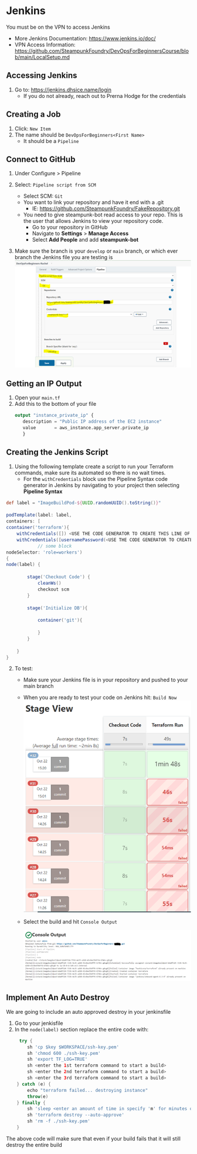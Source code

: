 # Jenkins
You must be on the VPN to access Jenkins
+ More Jenkins Documentation: https://www.jenkins.io/doc/
+ VPN Access Information: https://github.com/SteampunkFoundry/DevOpsForBeginnersCourse/blob/main/LocalSetup.md


## Accessing Jenkins


1. Go to: https://jenkins.dhsice.name/login
   + If you do not already, reach out to Prerna Hodge for the credentials

## Creating a Job

1. Click: `New Item`
2. The name should be `DevOpsForBeginners<First Name>`
   + It should be a `Pipeline`
    
## Connect to GitHub

1. Under Configure > Pipeline
2. Select: `Pipeline script from SCM`
   + Select SCM: `Git`
   + You want to link your repository and have it end with a .git
      + IE: https://github.com/SteampunkFoundry/FakeRepository.git
   + You need to give steampunk-bot read access to your repo. This is the user that allows Jenkins to view your 
     repository code. 
        - Go to your repository in GitHub
        - Navigate to **Settings** > **Manage Access**
        - Select **Add People** and add **steampunk-bot**

3. Make sure the branch is your `develop` or `main` branch, or which ever branch the Jenkins file you are testing is
   ![Configure](https://github.com/SteampunkFoundry/DevOpsForBeginnersCourse/blob/main/imgs/PipelineSetup_jenkins.PNG)

## Getting an IP Output
1. Open your ```main.tf```
2. Add this to the bottom of your file 
    ```terraform
    output "instance_private_ip" {
       description = "Public IP address of the EC2 instance"
       value       = aws_instance.app_server.private_ip
       }
    ```
## Creating the Jenkins Script

1. Using the following template create a script to run your Terraform commands, make sure its automated so there is no wait times.
   + For the `withCredentials` block use the Pipeline Syntax code generator in Jenkins by navigating to your project
     then selecting **Pipeline Syntax** 
    

```groovy
def label = "ImageBuildPod-${UUID.randomUUID().toString()}"

podTemplate(label: label,
containers: [
ccontainer('terraform'){
    withCredentials([]) <USE THE CODE GENERATOR TO CREATE THIS LINE OF CODE WITH KEY CREDITIALS>
    withCredentials([usernamePassword(<USE THE CODE GENERATOR TO CREATE AWS ACCESS WITH JEFFAWS>) {
            // some block
nodeSelector: 'role=workers')
{
node(label) {

        stage('Checkout Code') {
            cleanWs()
            checkout scm
        }

        stage('Initialize DB'){

            container('git'){

            }
        }

    }
}
```
2. To test:
   + Make sure your Jenkins file is in your repository and pushed to your main branch
   + When you are ready to test your code on Jenkins hit: `Build Now`
     ![Builds](https://github.com/SteampunkFoundry/DevOpsForBeginnersCourse/blob/main/imgs/Builds_jenkins.PNG)
   + Select the build and hit `Console Output`

     ![Output](https://github.com/SteampunkFoundry/DevOpsForBeginnersCourse/blob/main/imgs/ConsoleOutput_jenkins.PNG)
   
## Implement An Auto Destroy

We are going to include an auto approved destroy in your jenkinsfile
1. Go to your jenkisfile
2. In the ```node(label)``` section replace the entire code with:
```groovy
     try {
        sh 'cp $key $WORKSPACE/ssh-key.pem'
        sh 'chmod 600 ./ssh-key.pem'
        sh 'export TF_LOG=TRUE'
        sh <enter the 1st terraform command to start a build>
        sh <enter the 2nd terraform command to start a build>
        sh <enter the 3rd terraform command to start a build>
    } catch (e) {
        echo "terraform failed... destroying instance"
        throw(e)
    } finally {
        sh 'sleep <enter an amount of time in specify 'm' for minutes otherwise defaults to seconds'>'
        sh 'terraform destroy --auto-approve'
        sh 'rm -f ./ssh-key.pem'
    }
```
The above code will make sure that even if your build fails that it will still destroy the entire build

